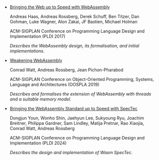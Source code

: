 * [Bringing the Web up to Speed with WebAssembly](pldi2017.pdf)

  Andreas Haas, Andreas Rossberg, Derek Schuff, Ben Titzer, Dan Gohman, Luke Wagner, Alon Zakai, JF Bastien, Michael Holman

  ACM-SIGPLAN Conference on Programming Language Design and Implementation (PLDI 2017)

  *Describes the WebAssembly design, its formalisation, and initial implementations.*

* [Weakening WebAssembly](oopsla2019.pdf)

  Conrad Watt, Andreas Rossberg, Jean Pichon-Pharabod

  ACM-SIGPLAN Conference on Object-Oriented Programming, Systems, Language and Architectures (OOSPLA 2019)

  *Describes and formalises the extension of WebAssembly with threads and a suitable memory model.*

* [Bringing the WebAssembly Standard up to Speed with SpecTec](pldi2024.pdf)

  Dongjun Youn, Wonho Shin, Jaehyun Lee, Sukyoung Ryu, Joachim Breitner, Philippa Gardner, Sam Lindley, Matija Pretnar, Rao Xiaojia, Conrad Watt, Andreas Rossberg

  ACM-SIGPLAN Conference on Programming Language Design and Implementation (PLDI 2024)

  *Describes the design and implementation of Wasm SpecTec.*
